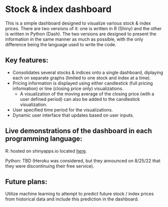 # Stock & index dashboard
This is a simple dashboard designed to visualize various stock & index prices. There are two versions of it: one is written in R (Shiny) and the other is written in Python (Dash). The two versions are designed to present the information in the same manner as much as possible, with the only difference being the language used to write the code.

## Key features:
- Consolidates several stocks & indices onto a single dashboard, diplaying each on separate graphs (limited to one stock and index at a time).
- Pricing information is displayed using either candlestick (full pricing information) or line (closing price only) visualizations.
  - A visualization of the moving average of the closing price (with a user defined period) can also be added to the candlestick visualization.
- User specified time period for the visualizations.
- Dynamic user interface that updates based on user inputs.

## Live demonstrations of the dashboard in each programming language:
R: hosted on shinyapps.io located [here](https://goldenknight09.shinyapps.io/stock_price_dashboard/).

Python: TBD (Heroku was considered, but they announced on 8/25/22 that they were discontinuing their free service).

## Future plans:
Utilize machine learning to attempt to predict future stock / index prices from historical data and include this prediction in the dashboard.
